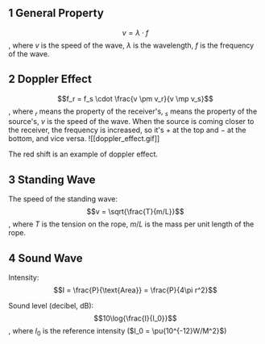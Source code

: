 ## 1 General Property
$$v = \lambda\cdot f$$, where $v$ is the speed of the wave, $\lambda$ is the wavelength, $f$ is the frequency of the wave. 

## 2 Doppler Effect
$$f_r = f_s \cdot \frac{v \pm v_r}{v \mp v_s}$$, where $_r$ means the property of the receiver's, $_s$ means the property of the source's, $v$ is the speed of the wave. When the source is coming closer to the receiver, the frequency is increased, so it's $+$ at the top and $-$ at the bottom, and vice versa. 
![[doppler_effect.gif]]

The red shift is an example of doppler effect. 

## 3 Standing Wave
The speed of the standing wave: $$v = \sqrt{\frac{T}{m/L}}$$, where $T$ is the tension on the rope, $m/L$ is the mass per unit length of the rope. 

## 4 Sound Wave
Intensity: 
$$I = \frac{P}{\text{Area}} = \frac{P}{4\pi r^2}$$

Sound level (decibel, dB): $$10\log{\frac{I}{I_0}}$$, where $I_0$ is the reference intensity ($I_0 = \pu{10^{-12}W/M^2}$)
